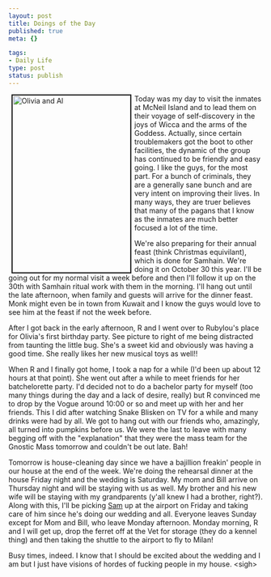 ```yaml
--- 
layout: post
title: Doings of the Day
published: true
meta: {}

tags: 
- Daily Life
type: post
status: publish
---
```

<p>
<img border="2" src="http://www.zhangzhung.net/pics/Olivia-Al-bday.jpg" width="233" height="350" alt="Olivia and Al" align="left" hspace="6">Today 
was my day to visit the inmates at McNeil Island and to lead them on their 
voyage of self-discovery in the joys of Wicca and the arms of the Goddess. 
Actually, since certain troublemakers got the boot to other facilities, the 
dynamic of the group has continued to be friendly and easy going. I like the 
guys, for the most part. For a bunch of criminals, they are a generally sane 
bunch and are very intent on improving their lives. In many ways, they are truer 
believes that many of the pagans that I know as the inmates are much better 
focused a lot of the time.</p>
<p>We&#39;re also preparing for their annual feast (think Christmas equivilant), 
which is done for Samhain. We&#39;re doing it on October 30 this year. I&#39;ll be going 
out for my normal visit a week before and then I&#39;ll follow it up on the 30th 
with Samhain ritual work with them in the morning. I&#39;ll hang out until the late 
afternoon, when family and guests will arrive for the dinner feast. Monk might 
even be in town from Kuwait and I know the guys would love to see him at the 
feast if not the week before.</p>
<p>After I got back in the early afternoon, R and I went over to Rubylou&#39;s place 
for Olivia&#39;s first birthday party. See picture to right of me being distracted 
from taunting the little bug. She&#39;s a sweet kid and obviously was having a good 
time. She really likes her new musical toys as well!!</p>
<p>When R and I finally got home, I took a nap for a while (I&#39;d been up about 12 
hours at that point). She went out after a while to meet friends for her 
batchelorette party. I&#39;d decided not to do a bachelor party for myself (too many 
things during the day and a lack of desire, really) but R convinced me to drop 
by the Vogue around 10:00 or so and meet up with her and her friends. This I did 
after watching Snake Blisken on TV for a while and many drinks were had by all. 
We got to hang out with our friends who, amazingly, all turned into pumpkins 
before us. We were the last to leave with many begging off with the 
&quot;explanation&quot; that they were the mass team for the Gnostic Mass tomorrow and 
couldn&#39;t be out late. Bah!</p>
<p>Tomorrow is house-cleaning day since we have a bajillion freakin&#39; people in 
our house at the end of the week. We&#39;re doing the rehearsal dinner at the house 
Friday night and the wedding is Saturday. My mom and Bill arrive on Thursday 
night and will be staying with us as well. My brother and his new wife will be 
staying with my grandparents (y&#39;all knew I had a brother, right?). Along with 
this, I&#39;ll be picking <a href="http://www.hermetic.com/webster/">Sam</a> up at 
the airport on Friday and taking care of him since he&#39;s doing our wedding and 
all. Everyone leaves Sunday except for Mom and Bill, who leave Monday afternoon. 
Monday morning, R and I will get up, drop the ferret off at the Vet for storage 
(they do a kennel thing) and then taking the shuttle to the airport to fly to 
Milan!</p>
<p>Busy times, indeed. I know that I should be excited about the wedding and I 
am but I just have visions of hordes of fucking people in my house. &lt;sigh&gt;</p>
